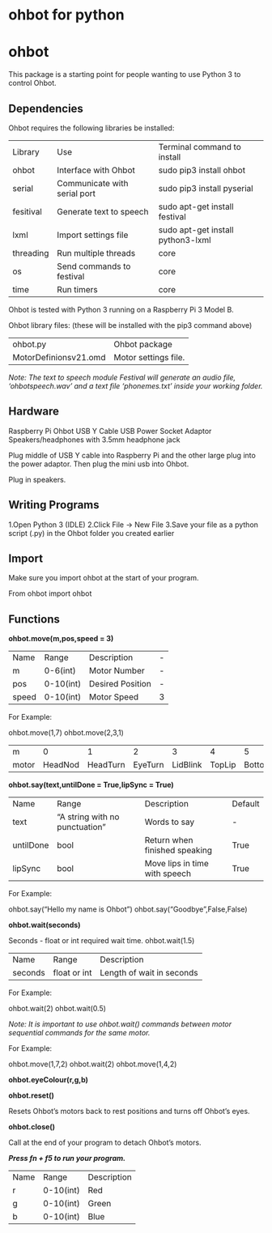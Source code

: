 # ohbot for python

ohbot
========================

This package is a starting point for people wanting to use Python 3 to control Ohbot. 

Dependencies
----------

Ohbot requires the following libraries be installed:


<table>
<tr>
<b>
<td>Library</td>
<td>Use</td>
<td>Terminal command to install</td>
</b>
</tr>
<tr>
<td>ohbot</td>
<td>Interface with Ohbot</td>
<td>sudo pip3 install ohbot</td>
</tr>
<tr>
<td>serial</td>
<td>Communicate with serial port</td>
<td>sudo pip3 install pyserial</td>
</tr>
<tr>
<td>fesitival</td>
<td>Generate text to speech</td>
<td>sudo apt-get install festival</td>
</tr>
<tr>
<td>lxml</td>
<td>Import settings file</td>
<td>sudo apt-get install python3-lxml</td>
</tr>
<tr>
<td>threading</td>
<td>Run multiple threads</td>
<td>core</td>
</tr>
<tr>
<td>os</td>
<td>Send commands to festival</td>
<td>core</td>
</tr>
<tr>
<td>time</td>
<td>Run timers</td>
<td>core</td>
</tr>
</table>

Ohbot is tested with Python 3 running on a Raspberry Pi 3 Model B. 


Ohbot library files: (these will be installed with the pip3 command above)

<table>
<tr>
<b>
<td>ohbot.py</td>
<td>Ohbot package</td>
</b>
</tr>
<tr>
<td>MotorDefinionsv21.omd</td>
<td>Motor settings file.</td>
</tr>
</table>

<i> Note: The text to speech module Festival will generate an audio file, ‘ohbotspeech.wav’ and a text file ‘phonemes.txt’ inside your working folder. </i>

Hardware
-----

Raspberry Pi
Ohbot
USB Y Cable
USB Power Socket Adaptor
Speakers/headphones with 3.5mm headphone jack

Plug middle of USB Y cable into Raspberry Pi and the other large plug into the power adaptor. Then plug the mini usb into Ohbot.

Plug in speakers. 


Writing Programs
--------

1.Open Python 3 (IDLE)
2.Click File → New File
3.Save your file as a python script (.py) in the Ohbot folder you created earlier

Import
-------

Make sure you import ohbot at the start of your program. 

From ohbot import ohbot


Functions
-------

<b>ohbot.move(m,pos,speed = 3)</b>

<table>
<tr>
<td>Name</td>
<td>Range</td>
<td>Description</td>
<td>-</td>
</tr>
<tr>
<td>m</td>
<td>0-6(int)</td>
<td>Motor Number</td>
<td>-</td>
</tr>
<tr>
<td>pos</td>
<td>0-10(int)</td>
<td>Desired Position</td>
<td>-</td>
</tr>
<tr>
<td>speed</td>
<td>0-10(int)</td>
<td>Motor Speed</td>
<td>3</td>
</tr>
</table>


For Example:

ohbot.move(1,7)
ohbot.move(2,3,1) 

<table>
<tr>
<td>m</td>
<td>0</td>
<td>1</td>
<td>2</td>
<td>3</td>
<td>4</td>
<td>5</td>
<td>6</td>
</tr>
<tr>
<td>motor</td>
<td>HeadNod</td>
<td>HeadTurn</td>
<td>EyeTurn</td>
<td>LidBlink</td>
<td>TopLip</td>
<td>BottomLip</td>
<td>EyeTurn</td>
</tr>

</table>


<b>ohbot.say(text,untilDone = True,lipSync = True)</b>

<table>
<tr>
<td>Name</td>
<td>Range</td>
<td>Description</td>
<td>Default</td>
</tr>
<tr>
<td>text</td>
<td>“A string with no punctuation”</td>
<td>Words to say</td>
<td>-</td>
</tr>
<tr>
<td>untilDone</td>
<td>bool</td>
<td>Return when finished speaking</td>
<td>True</td>
</tr>
<tr>
<td>lipSync</td>
<td>bool</td>
<td>Move lips in time with speech</td>
<td>True</td>
</tr>
</table>


For Example:

ohbot.say(“Hello my name is Ohbot”)
ohbot.say(“Goodbye”,False,False)



<b>ohbot.wait(seconds)</b>

Seconds - float or int required wait time. ohbot.wait(1.5)

<table>
<tr>
<td>Name</td>
<td>Range</td>
<td>Description</td>
</tr>
<tr>
<td>seconds</td>
<td>float or int</td>
<td>Length of wait in seconds</td>
</tr>
</table>

For Example:

ohbot.wait(2)
ohbot.wait(0.5)

<i>Note: It is important to use ohbot.wait() commands between motor sequential commands for the same motor. </i>

For Example:

ohbot.move(1,7,2)
ohbot.wait(2)
ohbot.move(1,4,2)

<b>ohbot.eyeColour(r,g,b)</b>

<table>
<tr>
<td>Name</td>
<td>Range</td>
<td>Description</td>
</tr>
<tr>
<td>r</td>
<td>0-10(int)</td>
<td>Red</td>
</tr>
<tr>
<td>g</td>
<td>0-10(int)</td>
<td>Green</td>
</tr>
<tr>
<td>b</td>
<td>0-10(int)</td>
<td>Blue</td>
</tr>


<b>ohbot.reset()</b>

Resets Ohbot’s motors back to rest positions and turns off Ohbot’s eyes. 

<b>ohbot.close()</b>

Call at the end of your program to detach Ohbot’s motors.

<b><i>Press fn + f5 to run your program. </b></i>





